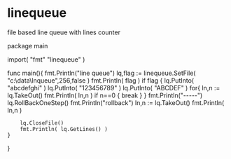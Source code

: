 # linequeue
file based line queue with lines counter

package main

import(
	"fmt"
	"linequeue"
)

func main(){
	fmt.Println("line queue")
	lq,flag := linequeue.SetFile( "c:\\data\\lnqueue",256,false )
	fmt.Println( flag )
	if flag {
		lq.PutInto( "abcdefghi" )
		lq.PutInto( "123456789" )
		lq.PutInto( "ABCDEF" )
		for{
			ln,n := lq.TakeOut()
			fmt.Println( ln,n )
			if n==0 { break }
		}
		fmt.Println("-----")
		lq.RollBackOneStep()
		fmt.Println("rollback")
		ln,n := lq.TakeOut()
		fmt.Println( ln,n )
		
		lq.CloseFile()
		fmt.Println( lq.GetLines() )
	}
}
